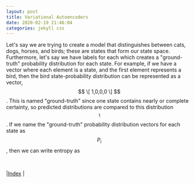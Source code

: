 ```yaml
---
layout: post
title: Variational Autoencoders
date: 2020-02-19 21:46:04
categories: jekyll css
---
```


Let's say we are trying to create a model that distinguishes between cats, dogs, horses, and birds; these are states that form our state space. Furthermore, let's say we have labels for each which creates a "ground-truth" probability distribution for each state. For example, if we have a vector where each element is a state, and the first element represents a bird, then the bird state-probability distribution can be represented as a vector, $$ \[ 1,0,0,0 \] $$. This is named "ground-truth" since one state contains nearly or complete certainty, so predicted distributions are compared to this distribution$$^1$$. If we name the "ground-truth" probability distribution vectors for each state as $$P_i$$, then we can write entropy as


<br/>

|[Index](../../../) |
